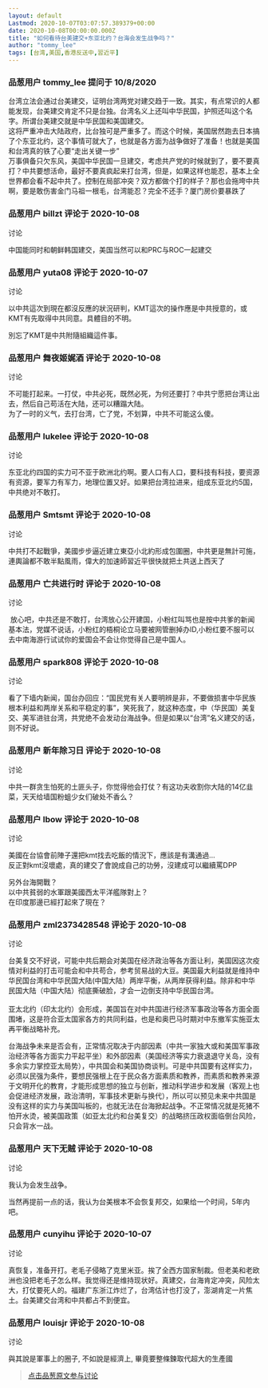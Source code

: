 ```yaml
---
layout: default
Lastmod: 2020-10-07T03:07:57.389379+00:00
date: 2020-10-08T00:00:00.000Z
title: "如何看待台美建交+东亚北约？台海会发生战争吗？"
author: "tommy_lee"
tags: [台湾,美国,香港反送中,習近平]
---
```



### 品葱用户 **tommy_lee** 提问于 10/8/2020
    
台湾立法会通过台美建交，证明台湾两党对建交趋于一致。其实，有点常识的人都能发现，台美建交肯定不只是台独。台湾名义上还叫中华民国，护照还叫这个名字。所谓台美建交就是中华民国和美国建交。  
这将严重冲击大陆政府，比台独可是严重多了。而这个时候，美国居然跑去日本搞了个东亚北约，这个事情可就大了，也就是各方面为战争做好了准备！也就是美国和台湾真的铁了心要“走出关键一步”  
万事俱备只欠东风，美国中华民国一旦建交，考虑共产党的时候就到了，要不要真打？中共要想活命，最好不要真疯起来打台湾，但是，如果这样也能忍，基本上全世界都会看不起中共了。控制在局部冲突？双方都做个打的样子？那也会拖垮中共啊，要是敢伤害金门马祖一根毛，台湾能忍？完全不还手？厦门房价要暴跌了
    
                

### 品葱用户 **billzt** 评论于 2020-10-08
讨论

        
中国能同时和朝鲜韩国建交，美国当然可以和PRC与ROC一起建交
        
                

### 品葱用户 **yuta08** 评论于 2020-10-07
讨论

        
以中共這次到現在都沒反應的狀況研判，KMT這次的操作應是中共授意的，或KMT有先取得中共同意。具體目的不明。  
  
別忘了KMT是中共附隨組織這件事。
        
                

### 品葱用户 **舞夜姬娓酒** 评论于 2020-10-08
讨论

        
不可能打起来。一打仗，中共必死，既然必死，为何还要打？中共宁愿把台湾让出去，然后自己苟活在大陆，还可以糟蹋大陆。  
为了一时的义气，去打台湾，亡了党，不划算，中共不可能这么傻。
        
                

### 品葱用户 **lukelee** 评论于 2020-10-08
讨论

        
东亚北约四国的实力可不亚于欧洲北约啊。要人口有人口，要科技有科技，要资源有资源，要军力有军力，地理位置又好。如果把台湾拉进来，组成东亚北约5国，中共绝对不敢打。
        
                

### 品葱用户 **Smtsmt** 评论于 2020-10-08
讨论

        
中共打不起戰爭，美國步步逼近建立東亞小北約形成包圍圈，中共更是無計可施，連輿論都不敢半點風雨，偉大的加速師習近平很快就把土共送上西天了
        
                

### 品葱用户 **亡共进行时** 评论于 2020-10-08
讨论

        
 放心吧，中共还是不敢打，台湾放心公开建国，小粉红叫骂也是按中共爹的新闻基本法，党媒不说话，小粉红的梧桐论立马要被网管删掉办ID,小粉红要不服可以去中南海游行试试你的爱国会不会让你觉得自己是中国人。
        
                

### 品葱用户 **spark808** 评论于 2020-10-08
讨论

        
看了下墙内新闻，国台办回应：“国民党有关人要明辨是非，不要做损害中华民族根本利益和两岸关系和平稳定的事”，笑死我了，就这种态度，中（华民国）美复交、美军进驻台湾，共党绝不会发动台海战争。但是如果以“台湾”名义建交的话，则不好说。
        
                

### 品葱用户 **新年除习日** 评论于 2020-10-08
讨论

        
中共一群贪生怕死的土匪头子，你觉得他会打仗？有这功夫收割你大陆的14亿韭菜，天天给墙国粉蛆少女们破处不香么？
        
                

### 品葱用户 **lbow** 评论于 2020-10-08
讨论

        
美國在台協會前陣子還把kmt找去吃飯的情況下，應該是有溝通過…  
反正對kmt沒壞處，真的建交了會說成自己的功勞，沒建成可以繼續罵DPP  
  
另外台海開戰？  
以中共貧弱的水軍跟美國西太平洋艦隊對上？  
在印度那邊已經打起來了現在？
        
                

### 品葱用户 **zml2373428548** 评论于 2020-10-08
讨论

        
台美复交不好说，可能中共后期会对美国在经济政治等各方面让利，美国因这次疫情对利益的打击可能会和中共苟合，参考贸易战的大豆。美国最大利益就是维持中华民国台湾和中华民国大陆(中国大陆）两岸平衡，从两岸获得利益。除非和中华民国大陆（中国大陆）彻底撕破脸，才会一边倒支持中华民国台湾。  
   
亚太北约（印太北约）会形成，美国旨在对中共国进行经济军事政治等各方面全面围堵，这是符合亚太国家各方的共同利益，也是和奥巴马时期对中东撤军实施亚太再平衡战略补充。  
  
台海战争未来是否会有，正常情况取决于内部因素（中共一家独大或和美国军事政治经济等各方面实力平起平坐）和外部因素（美国经济等实力衰退退守关岛，没有多余实力掌控亚太局势），中共国会和美国协商谈判。可是中共国要有这样实力，必须以民强为条件，要想民强根上在于民众各方面素质和教养，而素质和教养来源于文明开化的教育，才能形成思想的独立与创新，推动科学进步和发展（客观上也会促进经济发展，政治清明，军事技术更新与换代），所以可以预见未来中共国是没有这样的实力与美国叫板的，也就无法在台海掀起战争。不正常情况就是死猪不怕开水烫，被美国政策（如亚太北约和台美复交）的战略挤压政权面临倒台风险，只会背水一战。
        
                

### 品葱用户 **天下无贼** 评论于 2020-10-08
讨论

        
我认为会发生战争。  
  
当然再提前一点的话，我认为台美根本不会恢复邦交，如果给一个时间，5年内吧。
        
                

### 品葱用户 **cunyihu** 评论于 2020-10-07
讨论

        
真恢复，准备开打。老毛子侵略了克里米亚。挨了全西方国家制裁。但老美和老欧洲也没把老毛子怎么样。我觉得还是维持现状好。真建交，台海肯定冲突，风险太大，打仗要死人的。福建广东浙江炸烂了，台湾估计也打没了，澎湖肯定一片焦土。台美建交台湾和中共都占不到便宜。
        
                

### 品葱用户 **louisjr** 评论于 2020-10-08
讨论

        
與其說是軍事上的圈子, 不如說是經濟上, 畢竟要整條鍊取代超大的生產國
        
                





> [点击品葱原文参与讨论](https://pincong.rocks/question/31868)


